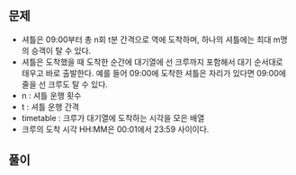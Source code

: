 ## 문제
- 셔틀은 09:00부터 총 n회 t분 간격으로 역에 도착하며, 하나의 셔틀에는 최대 m명의 승객이 탈 수 있다.
- 셔틀은 도착했을 때 도착한 순간에 대기열에 선 크루까지 포함해서 대기 순서대로 태우고 바로 출발한다. 예를 들어 09:00에 도착한 셔틀은 자리가 있다면 09:00에 줄을 선 크루도 탈 수 있다.
- n : 셔틀 운행 횟수
- t : 셔틀 운행 간격
- timetable : 크루가 대기열에 도착하는 시각을 모은 배열
- 크루의 도착 시각 HH:MM은 00:01에서 23:59 사이이다.
  
## 풀이
